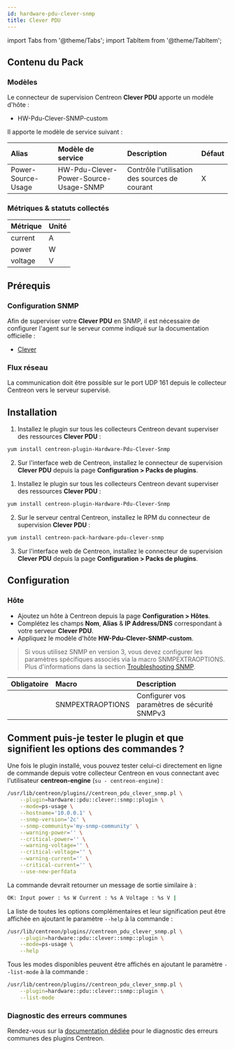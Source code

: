```yaml
---
id: hardware-pdu-clever-snmp
title: Clever PDU
---
```

import Tabs from '@theme/Tabs';
import TabItem from '@theme/TabItem';


## Contenu du Pack

### Modèles

Le connecteur de supervision Centreon **Clever PDU** apporte un modèle d'hôte :

* HW-Pdu-Clever-SNMP-custom

Il apporte le modèle de service suivant :

| Alias              | Modèle de service                     | Description                                   | Défaut |
|:-------------------|:--------------------------------------|:----------------------------------------------|:-------|
| Power-Source-Usage | HW-Pdu-Clever-Power-Source-Usage-SNMP | Contrôle l'utilisation des sources de courant | X      |

### Métriques & statuts collectés

<Tabs groupId="sync">
<TabItem value="Power-Source-Usage" label="Power-Source-Usage">

| Métrique    | Unité |
|:------------|:------|
| current     | A     |
| power       | W     |
| voltage     | V     |

</TabItem>
</Tabs>

## Prérequis

### Configuration SNMP

Afin de superviser votre **Clever PDU** en SNMP,  il est nécessaire de configurer l'agent sur le serveur comme indiqué sur la documentation officielle :
* [Clever](https://www.china-clever.com/en/resources/specification/index.html)

### Flux réseau

La communication doit être possible sur le port UDP 161 depuis le collecteur
Centreon vers le serveur supervisé.

## Installation

<Tabs groupId="sync">
<TabItem value="Online License" label="Online License">

1. Installez le plugin sur tous les collecteurs Centreon devant superviser des ressources **Clever PDU** :

```bash
yum install centreon-plugin-Hardware-Pdu-Clever-Snmp
```

2. Sur l'interface web de Centreon, installez le connecteur de supervision **Clever PDU** depuis la page **Configuration > Packs de plugins**.

</TabItem>
<TabItem value="Offline License" label="Offline License">

1. Installez le plugin sur tous les collecteurs Centreon devant superviser des ressources **Clever PDU** :

```bash
yum install centreon-plugin-Hardware-Pdu-Clever-Snmp
```

2. Sur le serveur central Centreon, installez le RPM du connecteur de supervision **Clever PDU** :

```bash
yum install centreon-pack-hardware-pdu-clever-snmp
```

3. Sur l'interface web de Centreon, installez le connecteur de supervision **Clever PDU** depuis la page **Configuration > Packs de plugins**.

</TabItem>
</Tabs>

## Configuration

### Hôte

* Ajoutez un hôte à Centreon depuis la page **Configuration > Hôtes**.
* Complétez les champs **Nom**, **Alias** & **IP Address/DNS** correspondant à votre serveur **Clever PDU**.
* Appliquez le modèle d'hôte **HW-Pdu-Clever-SNMP-custom**.

> Si vous utilisez SNMP en version 3, vous devez configurer les paramètres spécifiques associés via la macro SNMPEXTRAOPTIONS.
> Plus d'informations dans la section [Troubleshooting SNMP](../getting-started/how-to-guides/troubleshooting-plugins.md#snmpv3-options-mapping).

| Obligatoire | Macro            | Description                                  |
|:------------|:-----------------|:---------------------------------------------|
|             | SNMPEXTRAOPTIONS | Configurer vos paramètres de sécurité SNMPv3 |

## Comment puis-je tester le plugin et que signifient les options des commandes ?

Une fois le plugin installé, vous pouvez tester celui-ci directement en ligne
de commande depuis votre collecteur Centreon en vous connectant avec
l'utilisateur **centreon-engine** (`su - centreon-engine`) :

```bash
/usr/lib/centreon/plugins//centreon_pdu_clever_snmp.pl \
    --plugin=hardware::pdu::clever::snmp::plugin \
    --mode=ps-usage \
    --hostname='10.0.0.1' \
    --snmp-version='2c' \
    --snmp-community='my-snmp-community' \
    --warning-power='' \
    --critical-power='' \
    --warning-voltage='' \
    --critical-voltage='' \
    --warning-current='' \
    --critical-current='' \
    --use-new-perfdata
```

La commande devrait retourner un message de sortie similaire à :

```bash
OK: Input power : %s W Current : %s A Voltage : %s V | 
```

La liste de toutes les options complémentaires et leur signification peut être
affichée en ajoutant le paramètre `--help` à la commande :

```bash
/usr/lib/centreon/plugins//centreon_pdu_clever_snmp.pl \
    --plugin=hardware::pdu::clever::snmp::plugin \
    --mode=ps-usage \
    --help
```

Tous les modes disponibles peuvent être affichés en ajoutant le paramètre
`--list-mode` à la commande :

```bash
/usr/lib/centreon/plugins//centreon_pdu_clever_snmp.pl \
    --plugin=hardware::pdu::clever::snmp::plugin \
    --list-mode
```

### Diagnostic des erreurs communes

Rendez-vous sur la [documentation dédiée](../getting-started/how-to-guides/troubleshooting-plugins.md)
pour le diagnostic des erreurs communes des plugins Centreon.